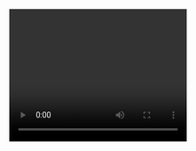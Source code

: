 <html>
<body>
<video width="320" height="240" controls>
  <source src="www.aliwehbi.com/videos/roboticsOne.MP4" type="video/mp4">
</video>
</body>
</html>
